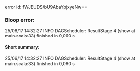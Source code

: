 error id: fWJEUDS/bU9AbaYpjxyeNw==
### Bloop error:

25/06/17 14:32:27 INFO DAGScheduler: ResultStage 4 (show at main.scala:33) finished in 0,060 s
#### Short summary: 

25/06/17 14:32:27 INFO DAGScheduler: ResultStage 4 (show at main.scala:33) finished in 0,060 s